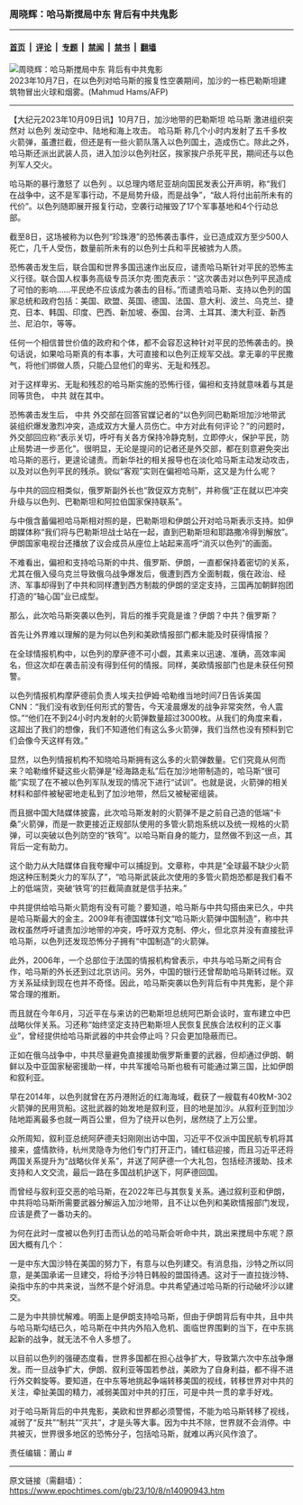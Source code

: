### 周晓辉：哈马斯搅局中东 背后有中共鬼影

---

#### [首页](../../../..?n14090943) &nbsp;|&nbsp; [评论](../../../../../epoch-comment?n14090943) &nbsp;|&nbsp; [专题](../../../../../epoch-special?n14090943) &nbsp;|&nbsp; [禁闻](../../../../../epoch-news?n14090943) &nbsp;|&nbsp; [禁书](../../../../../books?n14090943) &nbsp;|&nbsp; [翻墙](https://github.com/gfw-breaker/nogfw/blob/master/README.md?n14090943)


<div><img alt="周晓辉：哈马斯搅局中东 背后有中共鬼影" class="attachment-djy_600_400 size-djy_600_400 wp-post-image" src="https://i.epochtimes.com/assets/uploads/2023/10/id14090446-000_33XQ6MD-600x400.jpg"/>
<div class="caption">
 2023年10月7日，在以色列对哈马斯的报复性空袭期间，加沙的一栋巴勒斯坦建筑物冒出火球和烟雾。(Mahmud Hams/AFP)
</div></div><hr/><div class="post_content" id="artbody" itemprop="articleBody">
 <!-- article content begin -->
 <p>
  【大纪元2023年10月09日讯】10月7日，加沙地带的巴勒斯坦
  <ok href="https://www.epochtimes.com/gb/tag/%E5%93%88%E9%A9%AC%E6%96%AF.html">
   哈马斯
  </ok>
  激进组织突然对
  <ok href="https://www.epochtimes.com/gb/tag/%E4%BB%A5%E8%89%B2%E5%88%97.html">
   以色列
  </ok>
  发动空中、陆地和海上攻击。
  <ok href="https://www.epochtimes.com/gb/tag/%E5%93%88%E9%A9%AC%E6%96%AF.html">
   哈马斯
  </ok>
  称几个小时内发射了五千多枚火箭弹，虽遭拦截，但还是有一些火箭队落入以色列国土，造成伤亡。除此之外，哈马斯还派出武装人员，进入加沙以色列社区，挨家挨户杀死平民，期间还与以色列军人交火。
 </p>
 <p>
  哈马斯的暴行激怒了
  <ok href="https://www.epochtimes.com/gb/tag/%E4%BB%A5%E8%89%B2%E5%88%97.html">
   以色列
  </ok>
  。以总理内塔尼亚胡向国民发表公开声明，称“我们在战争中，这不是军事行动，不是局势升级，而是战争”，“敌人将付出前所未有的代价”。以色列随即展开报复行动，空袭行动摧毁了17个军事基地和4个行动总部。
 </p>
 <p>
  截至8日，这场被称为以色列“珍珠港”的恐怖袭击事件，业已造成双方至少500人死亡，几千人受伤，数量前所未有的以色列士兵和平民被掳为人质。
 </p>
 <p>
  恐怖袭击发生后，联合国和世界多国迅速作出反应，谴责哈马斯针对平民的恐怖主义行径。联合国人权事务高级专员沃尔克‧图克表示：“这次袭击对以色列平民造成了可怕的影响……平民绝不应该成为袭击的目标。”而谴责哈马斯、支持以色列的国家总统和政府包括：美国、欧盟、英国、德国、法国、意大利、波兰、乌克兰、捷克、日本、韩国、印度、巴西、新加坡、泰国、台湾、土耳其、澳大利亚、新西兰、尼泊尔，等等。
 </p>
 <p>
  任何一个相信普世价值的政府和个体，都不会容忍这种针对平民的恐怖袭击的。换句话说，如果哈马斯真的有本事，大可直接和以色列正规军交战。拿无辜的平民撒气，将他们绑做人质，只能凸显他们的卑劣、无耻和残忍。
 </p>
 <p>
  对于这样卑劣、无耻和残忍的哈马斯实施的恐怖行径，偏袒和支持就意味着与其是同等货色，
  <ok href="https://www.epochtimes.com/gb/tag/%E4%B8%AD%E5%85%B1.html">
   中共
  </ok>
  就在其中。
 </p>
 <p>
  恐怖袭击发生后，
  <ok href="https://www.epochtimes.com/gb/tag/%E4%B8%AD%E5%85%B1.html">
   中共
  </ok>
  外交部在回答官媒记者的“以色列同巴勒斯坦加沙地带武装组织爆发激烈冲突，造成双方大量人员伤亡。中方对此有何评论？”的问题时，外交部回应称“表示关切，呼吁有关各方保持冷静克制，立即停火，保护平民，防止局势进一步恶化”。很明显，无论是提问的记者还是外交部，都在刻意避免突出哈马斯的恶行，更遑论谴责。而新华社的相关报导也在淡化哈马斯主动发动攻击，以及对以色列平民的残杀。貌似“客观”实则在偏袒哈马斯，这又是为什么呢？
 </p>
 <p>
  与中共的回应相类似，俄罗斯副外长也“敦促双方克制”，并称俄“正在就以巴冲突升级与以色列、巴勒斯坦和阿拉伯国家保持联系”。
 </p>
 <p>
  与中俄含蓄偏袒哈马斯相对照的是，巴勒斯坦和伊朗公开对哈马斯表示支持。如伊朗媒体称“我们将与巴勒斯坦战士站在一起，直到巴勒斯坦和耶路撒冷得到解放”。伊朗国家电视台还播放了议会成员从座位上站起来高呼“消灭以色列”的画面。
 </p>
 <p>
  不难看出，偏袒和支持哈马斯的中共、俄罗斯、伊朗，一直都保持着密切的关系，尤其在俄入侵乌克兰导致俄乌战争爆发后，俄遭到西方全面制裁，俄在政治、经济、军事却得到了中共和同样遭到西方制裁的伊朗的坚定支持，三国再加朝鲜抱团打造的“轴心国”业已成型。
 </p>
 <p>
  那么，此次哈马斯突袭以色列，背后的推手究竟是谁？伊朗？中共？俄罗斯？
 </p>
 <p>
  首先让外界难以理解的是为何以色列和美欧情报部门都未能及时获得情报？
 </p>
 <p>
  在全球情报机构中，以色列的摩萨德不可小觑，其素来以迅速、准确，高效率闻名，但这次却在袭击前没有得到任何的情报。同样，美欧情报部门也是未获任何预警。
 </p>
 <p>
  以色列情报机构摩萨德前负责人埃夫拉伊姆‧哈勒维当地时间7日告诉美国CNN：“我们没有收到任何形式的警告，今天凌晨爆发的战争非常突然，令人震惊。”“他们在不到24小时内发射的火箭弹数量超过3000枚。从我们的角度来看，这超出了我们的想像，我们不知道他们有这么多火箭弹，我们当然也没有预料到它们会像今天这样有效。”
 </p>
 <p>
  显然，以色列情报机构不知晓哈马斯拥有这么多的火箭弹数量。它们究竟从何而来？哈勒维怀疑这些火箭弹是“经海路走私”后在加沙地带制造的，哈马斯“很可能”实现了在不被以色列军队发现的情况下进行“试训”。也就是说，火箭弹的相关材料和部件被秘密地走私到了加沙地带，然后又被秘密组装。
 </p>
 <p>
  而且据中国大陆媒体披露，此次哈马斯发射的火箭弹不是之前自己造的低端“卡桑”火箭弹，而是一款更接近正规部队使用的多管火箭炮系统以及统一规格的火箭弹，可以突破以色列防空的“铁穹”。以哈马斯自身的能力，显然做不到这一点，其背后一定有助力。
 </p>
 <p>
  这个助力从大陆媒体自我夸耀中可以捕捉到。文章称，中共是“全球最不缺少火箭炮这种压制类火力的军队了”，“哈马斯武装此次使用的多管火箭炮恐都是我们看不上的低端货，突破‘铁穹’的拦截简直就是信手拈来。”
 </p>
 <p>
  中共提供给哈马斯火箭炮有没有可能？要知道，哈马斯与中共勾搭由来已久，中共是哈马斯最大的金主。2009年有德国媒体刊文“哈马斯火箭弹中国制造”，称中共政权虽然呼吁谴责加沙地带的冲突，呼吁双方克制、停火，但北京并没有直接批评哈马斯，以色列还发现恐怖分子拥有“中国制造”的火箭弹。
 </p>
 <p>
  此外，2006年，一个总部位于法国的情报机构曾表示，中共与哈马斯之间有合作，哈马斯的外长还到过北京访问。另外，中国的银行还曾帮助哈马斯转过帐。双方关系延续到现在也并不奇怪。因此，哈马斯突袭以色列背后有中共鬼影，是个非常合理的推断。
 </p>
 <p>
  而且就在今年6月，习近平在与来访的巴勒斯坦总统阿巴斯会谈时，宣布建立中巴战略伙伴关系。习还称“始终坚定支持巴勒斯坦人民恢复民族合法权利的正义事业”，曾经提供给哈马斯武器的中共会停止吗？只会更加隐蔽而已。
 </p>
 <p>
  正如在俄乌战争中，中共尽量避免直接援助俄罗斯重要的武器，但却通过伊朗、朝鲜以及中亚国家秘密援助一样，中共军援哈马斯也极有可能通过第三国，比如伊朗和叙利亚。
 </p>
 <p>
  早在2014年，以色列就曾在苏丹港附近的红海海域，截获了一艘载有40枚M-302火箭弹的民用货船。这批武器的始发地是叙利亚，目的地是加沙。从叙利亚到加沙陆地距离最多也就一两百公里，但为了绕开以色列，居然绕了上万公里。
 </p>
 <p>
  众所周知，叙利亚总统阿萨德夫妇刚刚出访中国，习近平不仅派中国民航专机将其接来，盛情款待，杭州灵隐寺为他们专门打开正门，铺红毯迎接，而且习近平还将两国关系提升为“战略伙伴关系”，并送了阿萨德一个大礼包，包括经济援助、技术支持和人文交流，最后一路在多国战机护送下，阿萨德回国。
 </p>
 <p>
  而曾经与叙利亚交恶的哈马斯，在2022年已与其恢复关系。通过叙利亚和伊朗，中共将哈马斯所需要武器分解运入加沙地带，且不让以色列和美欧情报部门发现，应该是费了一番功夫的。
 </p>
 <p>
  为何在此时一度被以色列打击而认怂的哈马斯会听命中共，跳出来搅局中东呢？原因大概有几个：
 </p>
 <p>
  一是中东大国沙特在美国的努力下，有意与以色列建交。有消息指，沙特之所以同意，是美国承诺一旦建交，将给予沙特日韩般的盟国待遇。这对于一直拉拢沙特、染指中东的中共来说，当然不是个好消息。中共希望通过哈马斯的行动破坏沙以建交。
 </p>
 <p>
  二是为中共排忧解难。明面上是伊朗支持哈马斯，但由于伊朗背后有中共，且中共与哈马斯勾结已久，哈马斯在中共内外陷入危机、面临世界围剿的当下，在中东挑起新的战争，就无法不令人多想了。
 </p>
 <p>
  以目前以色列的强硬态度看，世界多国都在担心战争扩大，导致第六次中东战争爆发。而一旦战争扩大，伊朗、叙利亚等国若参战，美欧为了自身利益，都不得不进行外交斡旋等。要知道，在中东等地挑起争端转移美国的视线，转移世界对中共的关注，牵扯美国的精力，减弱美国对中共的打压，可是中共一贯的拿手好戏。
 </p>
 <p>
  对于哈马斯背后的中共鬼影，美欧和世界都必须警惕，不能为哈马斯转移了视线，减弱了“反共”“制共”“灭共”，才是头等大事。因为中共不除，世界就不会消停。中共被灭，世界很多地区的恐怖分子，包括哈马斯，就难以再兴风作浪了。
 </p>
 <p>
  责任编辑：莆山 #
 </p>
 <!-- article content end -->
 <div id="below_article_ad">
 </div>
</div>


---

原文链接（需翻墙）：https://www.epochtimes.com/gb/23/10/8/n14090943.htm
